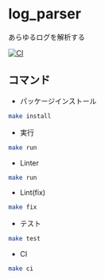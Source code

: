 # log_parser

あらゆるログを解析する

[![CI](https://github.com/koba-masa/log_parser/actions/workflows/ci.yml/badge.svg)](https://github.com/koba-masa/log_parser/actions/workflows/ci.yml)

## コマンド

- パッケージインストール

```sh
make install
```

- 実行

```sh
make run
```

- Linter

```sh
make run
```

- Lint(fix)

```sh
make fix
```

- テスト

```sh
make test
```

- CI

```sh
make ci
```
